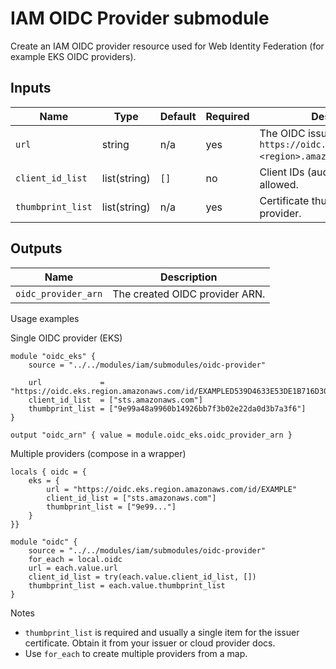 # IAM OIDC Provider submodule

Create an IAM OIDC provider resource used for Web Identity Federation (for example EKS OIDC providers).

## Inputs

| Name | Type | Default | Required | Description |
|------|------|---------|----------|-------------|
| `url` | string | n/a | yes | The OIDC issuer URL (e.g. `https://oidc.eks.<region>.amazonaws.com/id/<id>`). |
| `client_id_list` | list(string) | `[]` | no | Client IDs (audiences) that are allowed. |
| `thumbprint_list` | list(string) | n/a | yes | Certificate thumbprints for the provider. |

## Outputs

| Name | Description |
|------|-------------|
| `oidc_provider_arn` | The created OIDC provider ARN. |

Usage examples

Single OIDC provider (EKS)

```hcl
module "oidc_eks" {
	source = "../../modules/iam/submodules/oidc-provider"

	url             = "https://oidc.eks.region.amazonaws.com/id/EXAMPLED539D4633E53DE1B716D3041E"
	client_id_list  = ["sts.amazonaws.com"]
	thumbprint_list = ["9e99a48a9960b14926bb7f3b02e22da0d3b7a3f6"]
}

output "oidc_arn" { value = module.oidc_eks.oidc_provider_arn }
```

Multiple providers (compose in a wrapper)

```hcl
locals { oidc = {
	eks = {
		url = "https://oidc.eks.region.amazonaws.com/id/EXAMPLE"
		client_id_list = ["sts.amazonaws.com"]
		thumbprint_list = ["9e99..."]
	}
}}

module "oidc" {
	source = "../../modules/iam/submodules/oidc-provider"
	for_each = local.oidc
	url = each.value.url
	client_id_list = try(each.value.client_id_list, [])
	thumbprint_list = each.value.thumbprint_list
}
```

Notes

- `thumbprint_list` is required and usually a single item for the issuer certificate. Obtain it from your issuer or cloud provider docs.
- Use `for_each` to create multiple providers from a map.
